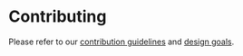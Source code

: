 # Contributing
Please refer to our [contribution guidelines](https://github.com/muety/wakapi/wiki/Contributing) and [design goals](https://github.com/muety/wakapi/wiki/Design-Goals).